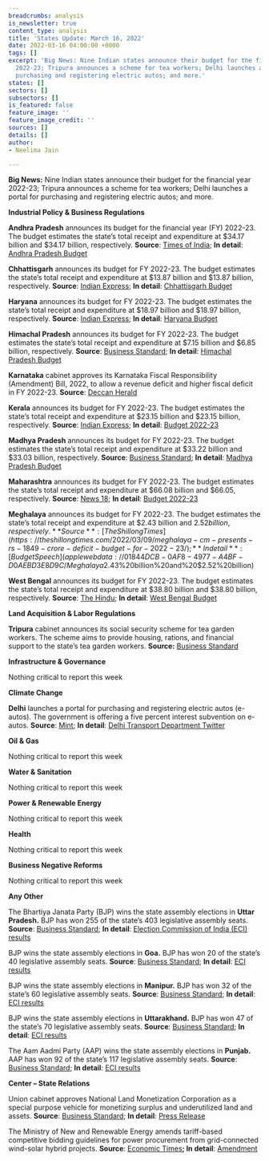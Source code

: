 ```yaml
---
breadcrumbs: analysis
is_newsletter: true
content_type: analysis
title: 'States Update: March 16, 2022'
date: 2022-03-16 04:00:00 +0000
tags: []
excerpt: 'Big News: Nine Indian states announce their budget for the financial year
  2022-23; Tripura announces a scheme for tea workers; Delhi launches a portal for
  purchasing and registering electric autos; and more.'
states: []
sectors: []
subsectors: []
is_featured: false
feature_image: ''
feature_image_credit: ''
sources: []
details: []
author:
- Neelima Jain

---
```

**Big News:** Nine Indian states announce their budget for the financial year 2022-23; Tripura announces a scheme for tea workers; Delhi launches a portal for purchasing and registering electric autos; and more.

**Industrial Policy & Business Regulations**

**Andhra Pradesh** announces its budget for the financial year (FY) 2022-23. The budget estimates the state’s total receipt and expenditure at $34.17 billion and $34.17 billion, respectively. **Source**: [Times of India](https://timesofindia.indiatimes.com/city/amaravati/andhra-pradesh-finance-minister-presents-rs-256256-crore-budget-for-2022-23/articleshow/90146294.cms); **In detail**: [Andhra Pradesh Budget](https://www.apfinance.gov.in/Budget2223/)

**Chhattisgarh** announces its budget for FY 2022-23. The budget estimates the state’s total receipt and expenditure at $13.87 billion and $13.87 billion, respectively. **Source**: [Indian Express](https://indianexpress.com/article/india/chhattisgarh-budget-cm-proposes-to-restore-old-pension-scheme-raise-mla-fund-to-rs-4-crore-7809766/); **In detail**: [Chhattisgarh Budget](https://finance.cg.gov.in/budget_doc/2022-2023/Budget%20at%20Glance/1-Summary.pdf)

**Haryana** announces its budget for FY 2022-23. The budget estimates the state’s total receipt and expenditure at $18.97 billion and $18.97 billion, respectively. **Source**: [Indian Express](https://indianexpress.com/article/cities/chandigarh/haryana-budget-live-updates-manohar-lal-khattar-7806077/); **In detail**: [Haryana Budget](http://web1.hry.nic.in/budget/Bgfinal.pdf)

**Himachal Pradesh** announces its budget for FY 2022-23. The budget estimates the state’s total receipt and expenditure at $7.15 billion and $6.85 billion, respectively. **Source**: [Business Standard](https://www.business-standard.com/article/economy-policy/himachal-govt-presents-rs-51k-cr-fy23-budget-with-focus-on-social-security-122030400834_1.html); **In detail**: [Himachal Pradesh Budget](https://ebudget.hp.nic.in/budgetglance.aspx)

**Karnataka** cabinet approves its Karnataka Fiscal Responsibility (Amendment) Bill, 2022, to allow a revenue deficit and higher fiscal deficit in FY 2022-23. **Source**: [Deccan Herald](https://www.deccanherald.com/state/top-karnataka-stories/karnataka-govt-amends-fiscal-responsibility-act-in-view-of-financial-crisis-1090548.html)

**Kerala** announces its budget for FY 2022-23. The budget estimates the state’s total receipt and expenditure at $23.15 billion and $23.15 billion, respectively. **Source**: [Indian Express](http://www.finance.kerala.gov.in/bdgtDcs.jsp); **In detail**: [Budget 2022-23](http://www.finance.kerala.gov.in/bdgtDcs.jsp)

**Madhya Pradesh** announces its budget for FY 2022-23. The budget estimates the state’s total receipt and expenditure at $33.22 billion and $33.03 billion, respectively. **Source**: [Business Standard](https://www.business-standard.com/budget/article/mp-govt-presents-rs-2-79-trn-tax-free-budget-focus-on-infra-child-welfare-122030901008_1.html); **In detail**: [Madhya Pradesh Budget](https://finance.mp.gov.in/uploads/budget/At-a-glance-2022-23.pdf)

**Maharashtra** announces its budget for FY 2022-23. The budget estimates the state’s total receipt and expenditure at $66.08 billion and $66.05, respectively. **Source**: [News 18](https://beams.mahakosh.gov.in/Beams5/BudgetMVC/MISRPT/HomePage2021.html); **In detail**: [Budget 2022-23](https://beams.mahakosh.gov.in/Beams5/BudgetMVC/MISRPT/HomePage2021.html)

**Meghalaya** announces its budget for FY 2022-23. The budget estimates the state’s total receipt and expenditure at $2.43 billion and $2.52 billion, respectively. **Source**: [The Shillong Times](https://theshillongtimes.com/2022/03/09/meghalaya-cm-presents-rs-1849-crore-deficit-budget-for-2022-23/); **In detail**: [Budget Speech](applewebdata://01844DCB-0AF8-4977-A4BF-D0AEBD3E8D9C/Meghalaya%20announces%20its%20budget%20for%20FY%202022-23.%20The%20budget%20estimates%20the%20state%E2%80%99s%20total%20receipt%20and%20expenditure%20at%20$2.43%20billion%20and%20$2.52%20billion)

**West Bengal** announces its budget for FY 2022-23. The budget estimates the state’s total receipt and expenditure at $38.80 billion and $38.80 billion, respectively. **Source**: [The Hindu](https://www.thehindu.com/news/cities/kolkata/321-lakh-crore-state-budget-presented-in-west-bengal/article65214369.ece); **In detail**: [West Bengal Budget](https://finance.wb.gov.in/writereaddata/Budget_Publication/2022_bp9-1.pdf)

**Land Acquisition & Labor Regulations**

**Tripura** cabinet announces its social security scheme for tea garden workers. The scheme aims to provide housing, rations, and financial support to the state’s tea garden workers. **Source:** [Business Standard](https://www.business-standard.com/article/current-affairs/tripura-govt-announces-special-scheme-for-tea-workers-aims-social-security-122031000094_1.html)

**Infrastructure & Governance**

Nothing critical to report this week

**Climate Change**

**Delhi** launches a portal for purchasing and registering electric autos (e-autos). The government is offering a five percent interest subvention on e-autos. **Source**: [Mint](https://www.livemint.com/news/india/delhi-launches-portal-to-buy-register-ev-customers-to-get-additional-relief-11647104102974.html); **In detail**: [Delhi Transport Department Twitter](https://twitter.com/TransportDelhi/status/1502891074662006786?s=20&t=mKp-RUeomcpLtsc_wdi8xg)

**Oil & Gas**

Nothing critical to report this week

**Water & Sanitation**

Nothing critical to report this week

**Power & Renewable Energy**

Nothing critical to report this week

**Health**

Nothing critical to report this week

**Business Negative Reforms**

Nothing critical to report this week

**Any Other**

The Bhartiya Janata Party (BJP) wins the state assembly elections in **Uttar Pradesh.** BJP has won 255 of the state’s 403 legislative assembly seats. **Source**: [Business Standard](https://www.business-standard.com/elections); **In detail**: [Election Commission of India (ECI) results](https://results.eci.gov.in/ResultAcGenMar2022/partywiseresult-S19.htm?st=S19)

BJP wins the state assembly elections in **Goa.** BJP has won 20 of the state’s 40 legislative assembly seats. **Source**: [Business Standard](https://www.business-standard.com/elections); **In detail**: [ECI results](https://results.eci.gov.in/ResultAcGenMar2022/partywiseresult-S19.htm?st=S19)

BJP wins the state assembly elections in **Manipur.** BJP has won 32 of the state’s 60 legislative assembly seats. **Source**: [Business Standard](https://www.business-standard.com/elections); **In detail**: [ECI results](https://results.eci.gov.in/ResultAcGenMar2022/partywiseresult-S19.htm?st=S19)

BJP wins the state assembly elections in **Uttarakhand.** BJP has won 47 of the state’s 70 legislative assembly seats. **Source**: [Business Standard](https://www.business-standard.com/elections); **In detail**: [ECI results](https://results.eci.gov.in/ResultAcGenMar2022/partywiseresult-S19.htm?st=S19)

The Aam Aadmi Party (AAP) wins the state assembly elections in **Punjab.** AAP has won 92 of the state’s 117 legislative assembly seats. **Source**: [Business Standard](https://www.business-standard.com/elections); **In detail**: [ECI results](https://results.eci.gov.in/ResultAcGenMar2022/partywiseresult-S19.htm?st=S19)

**Center – State Relations**

Union cabinet approves National Land Monetization Corporation as a special purpose vehicle for monetizing surplus and underutilized land and assets. **Source**: [Business Standard](https://www.business-standard.com/article/economy-policy/union-cabinet-approves-creation-of-a-new-company-for-land-monetisation-122031000024_1.html); **In detail**: [Press Release](https://pib.gov.in/PressReleasePage.aspx?PRID=1804287)

The Ministry of New and Renewable Energy amends tariff-based competitive bidding guidelines for power procurement from grid-connected wind-solar hybrid projects. **Source**: [Economic Times](https://mnre.gov.in/img/documents/uploads/file_f-1646962664044.pdf)**; In detail**: [Amendment](https://mnre.gov.in/img/documents/uploads/file_f-1646962664044.pdf)
